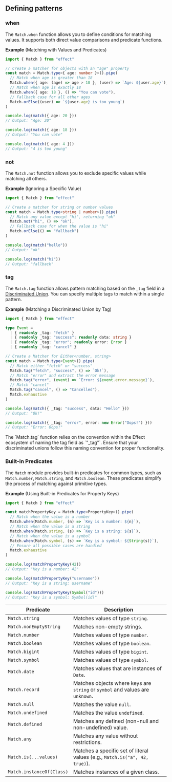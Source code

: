 ## Defining patterns

### when

The `Match.when` function allows you to define conditions for matching values. It supports both direct value comparisons and predicate functions.

**Example** (Matching with Values and Predicates)

```ts twoslash
import { Match } from "effect"

// Create a matcher for objects with an "age" property
const match = Match.type<{ age: number }>().pipe(
  // Match when age is greater than 18
  Match.when({ age: (age) => age > 18 }, (user) => `Age: ${user.age}`),
  // Match when age is exactly 18
  Match.when({ age: 18 }, () => "You can vote"),
  // Fallback case for all other ages
  Match.orElse((user) => `${user.age} is too young`)
)

console.log(match({ age: 20 }))
// Output: "Age: 20"

console.log(match({ age: 18 }))
// Output: "You can vote"

console.log(match({ age: 4 }))
// Output: "4 is too young"
```

### not

The `Match.not` function allows you to exclude specific values while matching all others.

**Example** (Ignoring a Specific Value)

```ts twoslash
import { Match } from "effect"

// Create a matcher for string or number values
const match = Match.type<string | number>().pipe(
  // Match any value except "hi", returning "ok"
  Match.not("hi", () => "ok"),
  // Fallback case for when the value is "hi"
  Match.orElse(() => "fallback")
)

console.log(match("hello"))
// Output: "ok"

console.log(match("hi"))
// Output: "fallback"
```

### tag

The `Match.tag` function allows pattern matching based on the `_tag` field in a [Discriminated Union](https://www.typescriptlang.org/docs/handbook/typescript-in-5-minutes-func.html#discriminated-unions). You can specify multiple tags to match within a single pattern.

**Example** (Matching a Discriminated Union by Tag)

```ts twoslash
import { Match } from "effect"

type Event =
  | { readonly _tag: "fetch" }
  | { readonly _tag: "success"; readonly data: string }
  | { readonly _tag: "error"; readonly error: Error }
  | { readonly _tag: "cancel" }

// Create a Matcher for Either<number, string>
const match = Match.type<Event>().pipe(
  // Match either "fetch" or "success"
  Match.tag("fetch", "success", () => `Ok!`),
  // Match "error" and extract the error message
  Match.tag("error", (event) => `Error: ${event.error.message}`),
  // Match "cancel"
  Match.tag("cancel", () => "Cancelled"),
  Match.exhaustive
)

console.log(match({ _tag: "success", data: "Hello" }))
// Output: "Ok!"

console.log(match({ _tag: "error", error: new Error("Oops!") }))
// Output: "Error: Oops!"
```

<Aside type="caution" title="Tag Field Naming Convention">
  The `Match.tag` function relies on the convention within the Effect
  ecosystem of naming the tag field as `"_tag"`. Ensure that your
  discriminated unions follow this naming convention for proper
  functionality.
</Aside>

### Built-in Predicates

The `Match` module provides built-in predicates for common types, such as `Match.number`, `Match.string`, and `Match.boolean`. These predicates simplify the process of matching against primitive types.

**Example** (Using Built-in Predicates for Property Keys)

```ts twoslash
import { Match } from "effect"

const matchPropertyKey = Match.type<PropertyKey>().pipe(
  // Match when the value is a number
  Match.when(Match.number, (n) => `Key is a number: ${n}`),
  // Match when the value is a string
  Match.when(Match.string, (s) => `Key is a string: ${s}`),
  // Match when the value is a symbol
  Match.when(Match.symbol, (s) => `Key is a symbol: ${String(s)}`),
  // Ensure all possible cases are handled
  Match.exhaustive
)

console.log(matchPropertyKey(42))
// Output: "Key is a number: 42"

console.log(matchPropertyKey("username"))
// Output: "Key is a string: username"

console.log(matchPropertyKey(Symbol("id")))
// Output: "Key is a symbol: Symbol(id)"
```

| Predicate                 | Description                                                                   |
| ------------------------- | ----------------------------------------------------------------------------- |
| `Match.string`            | Matches values of type `string`.                                              |
| `Match.nonEmptyString`    | Matches non-empty strings.                                                    |
| `Match.number`            | Matches values of type `number`.                                              |
| `Match.boolean`           | Matches values of type `boolean`.                                             |
| `Match.bigint`            | Matches values of type `bigint`.                                              |
| `Match.symbol`            | Matches values of type `symbol`.                                              |
| `Match.date`              | Matches values that are instances of `Date`.                                  |
| `Match.record`            | Matches objects where keys are `string` or `symbol` and values are `unknown`. |
| `Match.null`              | Matches the value `null`.                                                     |
| `Match.undefined`         | Matches the value `undefined`.                                                |
| `Match.defined`           | Matches any defined (non-null and non-undefined) value.                       |
| `Match.any`               | Matches any value without restrictions.                                       |
| `Match.is(...values)`     | Matches a specific set of literal values (e.g., `Match.is("a", 42, true)`).   |
| `Match.instanceOf(Class)` | Matches instances of a given class.                                           |
